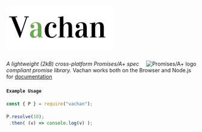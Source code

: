 # <img src="vachan.png"/>
<a href="https://promisesaplus.com/">
    <img src="https://promisesaplus.com/assets/logo-small.png" alt="Promises/A+ logo"
         title="Promises/A+ 1.0 compliant" align="right" />
</a>

*A lightweight (2kB) cross-platform Promises/A+ spec compliant promise library.*
Vachan works both on the Browser and Node.js for [documentation](https://vachan.archanpatkar.com) 

#### `Example Usage`
```javascript
const { P } = require("vachan");

P.resolve(10);
 .then( (v) => console.log(v) );  
```
